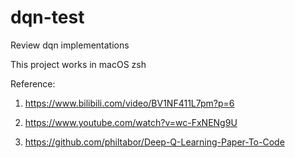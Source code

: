 # dqn-test

Review dqn implementations

This project works in macOS zsh

Reference:

1. https://www.bilibili.com/video/BV1NF411L7pm?p=6

2. https://www.youtube.com/watch?v=wc-FxNENg9U

3. https://github.com/philtabor/Deep-Q-Learning-Paper-To-Code
